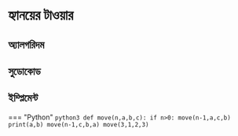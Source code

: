 # হ্যানয়ের টাওয়ার

## অ্যালগরিদম 

## সুডোকোড 

## ইম্প্লিমেন্ট 
=== "Python"
    ```python3
    def move(n,a,b,c):
	if n>0:
		move(n-1,a,c,b)
		print(a,b)
		move(n-1,c,b,a)
    move(3,1,2,3)
    ```
